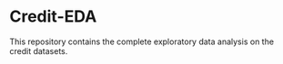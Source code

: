 # Credit-EDA
This repository contains the complete exploratory data analysis on the credit datasets.
